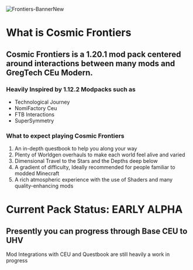 ![Frontiers-BannerNew](https://github.com/Ghostipedia/CosmicFrontiers/assets/46772882/765e06d8-72ed-4733-b94d-a09e00b4ccc1)
# What is Cosmic Frontiers

## Cosmic Frontiers is a 1.20.1 mod pack centered around interactions between many mods and GregTech CEu Modern.

### Heavily Inspired by 1.12.2 Modpacks such as

* Technological Journey
* NomiFactory Ceu
* FTB Interactions
* SuperSymmetry

### What to expect playing Cosmic Frontiers

1. An in-depth questbook to help you along your way
2. Plenty of Worldgen overhauls to make each world feel alive and varied
3. Dimensional Travel to the Stars and the Depths deep below
4. A gradient of difficulty, Ideally recommended for people familiar to modded Minecraft
5. A rich atmospheric experience with the use of Shaders and many quality-enhancing mods

# Current Pack Status: EARLY ALPHA 

## Presently you can progress through Base CEU to UHV
Mod Integrations with CEU and Questbook are still heavily a work in progress





